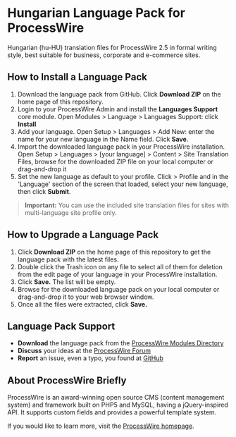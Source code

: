 Hungarian Language Pack for ProcessWire
=======================================

Hungarian (hu-HU) translation files for ProcessWire 2.5 in formal writing style,
best suitable for business, corporate and e-commerce sites.


How to Install a Language Pack
------------------------------

1. Download the language pack from GitHub.
   Click **Download ZIP** on the home page of this repository.
2. Login to your ProcessWire Admin and install the **Languages Support** core module.
   Open Modules > Language > Languages Support: click **Install**
3. Add your language.
   Open Setup > Languages > Add New: enter the name for your new language in the Name field. Click **Save**.
4. Import the downloaded language pack in your ProcessWire installation.
   Open Setup > Languages > [your language] > Content > Site Translation Files,
   browse for the downloaded ZIP file on your local computer or drag-and-drop it 
5. Set the new language as default to your profile.
   Click <i class="icon-wrench"></i> > Profile and in the 'Language' section of the screen that loaded, select your new language, then click **Submit**.
   
> **Important:** You can use the included site translation files for sites with
multi-language site profile only.


How to Upgrade a Language Pack
------------------------------
1. Click **Download ZIP** on the home page of this repository to get the language pack with the latest files.
2. Double click the Trash icon on any file to select all of them for deletion from the edit page of your language in your ProcessWire installation.
3. Click **Save.** The list will be empty.
4. Browse for the downloaded language pack on your local computer or drag-and-drop it to your web browser window.
5. Once all the files were extracted, click **Save.**


Language Pack Support
---------------------
- **Download** the language pack from the [ProcessWire Modules Directory](http://modules.processwire.com/)
- **Discuss** your ideas at the [ProcessWire Forum](https://processwire.com/talk/topic/7243-hungarian-hu-hu/)
- **Report** an issue, even a typo, you found at [GitHub](https://github.com/jtherczeg/processwire-hungarian-lng/issues)


About ProcessWire Briefly
-------------------------
ProcessWire is an award-winning open source CMS (content management system)
and framework built on PHP5 and MySQL, having a jQuery-inspired API. It supports custom fields and provides a powerful template system.

If you would like to learn more, visit the [ProcessWire homepage](http://processwire.com/).
